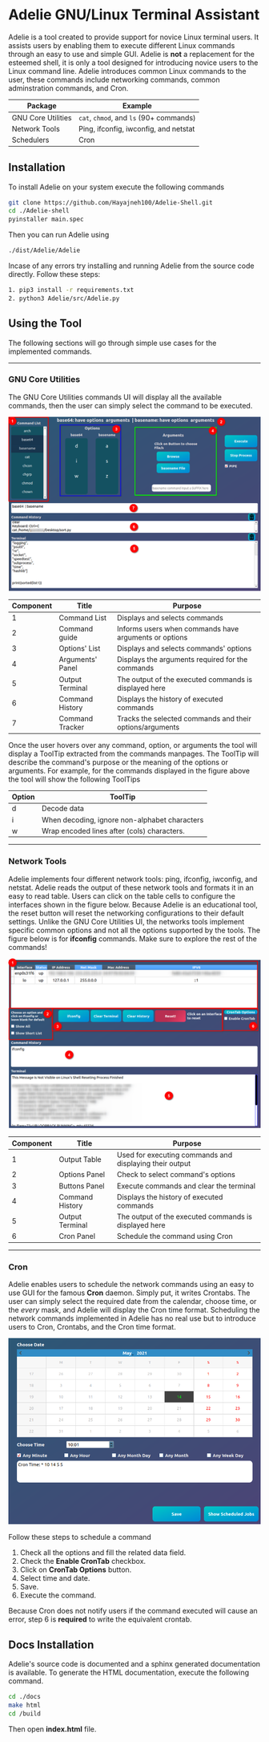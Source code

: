 # Adelie GNU/Linux Terminal Assistant

Adelie is a tool created to provide support for novice Linux terminal users.
It assists users by enabling them to execute different Linux commands through
an easy to use and simple GUI. Adelie is  **not** a replacement for
the esteemed shell, it is only a tool designed for introducing novice users
to the Linux command line.
Adelie introduces common Linux commands to the user, these commands include
networking commands, common adminstration commands, and Cron.  

| Package            | Example                                  |
| ------------------ | ---------------------------------------- |
| GNU Core Utilities | `cat`, `chmod`, and `ls`  (90+ commands) |
| Network Tools      | Ping, ifconfig, iwconfig, and netstat    |
| Schedulers         | Cron                                     |

## Installation

To install Adelie on your system execute the following commands

```bash
git clone https://github.com/Hayajneh100/Adelie-Shell.git
cd ./Adelie-shell
pyinstaller main.spec
```

Then you can run Adelie using

```bash
./dist/Adelie/Adelie
```

Incase of any errors try installing and running Adelie from the source code
directly. Follow these steps:

```bash
1. pip3 install -r requirements.txt 
2. python3 Adelie/src/Adelie.py
```

## Using the Tool

The following sections will go through simple use cases for the implemented
commands.

----

### GNU Core Utilities

The GNU Core Utilities commands UI will display all the available commands, then
the user can simply select the command to be executed.

![GitHub Logo](/docs/readme_pics/GNU_GUI.png)

| Component | Title            | Purpose                                                  |
| --------- | ---------------- | -------------------------------------------------------- |
| 1         | Command List     | Displays and selects commands                            |
| 2         | Command guide    | Informs users when commands have arguments or options    |
| 3         | Options' List    | Displays and selects commands' options                   |
| 4         | Arguments' Panel | Displays the arguments required for the commands         |
| 5         | Output Terminal  | The output of the executed commands is displayed here    |
| 6         | Command History  | Displays the history of executed commands                |
| 7         | Command Tracker  | Tracks the selected commands and their options/arguments |

Once the user hovers
over any command, option, or arguments the tool will display a
ToolTip extracted from the commands manpages. The ToolTip will describe
the command's purpose or the meaning of the options or arguments. For example,
for the commands displayed in the figure above the tool will show the
following ToolTips

| Option | ToolTip                                       |
| ------ | --------------------------------------------- |
| d      | Decode data                                   |
| i      | When decoding, ignore non-alphabet characters |
| w      | Wrap encoded lines after (cols) characters.   |

----

### Network Tools

Adelie implements four different network tools: ping, ifconfig, iwconfig,
and netstat. Adelie reads the output of these network tools and formats it
in an easy to read table. Users can click on the table cells to configure
the interfaces shown in the figure below. Because Adelie is an educational tool,
the reset button will reset the networking configurations to their default
settings. Unlike the GNU Core Utilities UI, the networks tools implement
specific common options and not all the options supported by the tools.
The figure below is for **ifconfig** commands. Make sure to explore the
rest of the commands!

![ifconfig_ui](/docs/readme_pics/ifconfig_UI.png)

| Component | Title           | Purpose                                                 |
| --------- | --------------- | ------------------------------------------------------- |
| 1         | Output Table    | Used for executing commands and displaying their output |
| 2         | Options Panel   | Check to select command's options                       |
| 3         | Buttons Panel   | Execute commands and clear the terminal                 |
| 4         | Command History | Displays the history of executed commands               |
| 5         | Output Terminal | The output of the executed commands is displayed here   |
| 6         | Cron Panel      | Schedule the command using Cron                         |

----

### Cron

Adelie enables users to schedule the network commands using an easy to use
GUI for the famous **Cron** daemon. Simply put, it writes Crontabs. The user
can simply select the required date from the calendar, choose time, or the
*every* mask, and Adelie will display the Cron time format.
Scheduling the network commands implemented in Adelie
has no real use but to introduce users to Cron, Crontabs, and the Cron time
format.

![ifconfig_ui](/docs/readme_pics/crontime_selection.png)

Follow these steps to schedule a command

1. Check all the options and fill the related data field.
2. Check the **Enable CronTab** checkbox.
3. Click on **CronTab Options** button.
4. Select time and date.
5. Save.
6. Execute the command.

Because Cron does not notify users if the command executed will cause an error,
step 6 is **required** to write the equivalent crontab.

## Docs Installation

Adelie's source code is documented and a sphinx generated documentation is
available. To generate the HTML documentation, execute the following command.

```bash
cd ./docs
make html
cd /build
```

Then open **index.html** file.
